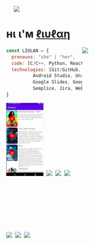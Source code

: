 
&nbsp;&nbsp;&nbsp;&nbsp; <img src="https://user-images.githubusercontent.com/37808313/125497048-95638507-d739-43af-8cf0-f5f2f7f478d6.gif" width="200">

# нι ι'м [ℓιυℓαη](https://www.linkedin.com/in/liulanzheng/)

<!-- <img align="right" src="https://github.com/liulanz/liulanz/blob/main/guinea_pig.gif" width="230"> -->
<img align ="right" src="https://user-images.githubusercontent.com/37808313/125531046-3af672b2-a8c7-4e7f-b2bd-8aa76b7f6384.png" width="300"> 

```javascript
const LIULAN = {
  pronouns: "she" | "her",
  code: [C/C++, Python, React, HTML, CSS/Bootstrap, JavaScript, JSON, SQL, Java, C# ],
  technologies: [Git/GitHub, Unix, Linux, MongoDB, Spark, Neo4j,
          Android Studio, Unity,Adobe Photoshop, Illustrator,
          Google Slides, Google Sheets, Google Docs, Trello Board, 
          Semplice, Jira, Webflow, WordPress, DBT]
}
```



[<img width=100px src="https://github.com/liulanz/Flix/blob/master/gif_demo/flix_demo_portrait.gif">](https://github.com/liulanz/Flix)&nbsp;
[<img width=100px src="https://github.com/liulanz/Instagram-Parse-App/blob/master/demo/part2.gif">](https://github.com/liulanz/Instagram-Parse-App)&nbsp;
[<img width=100px src="https://github.com/liulanz/Twitter-Client/blob/master/demo/part2.gif">](https://github.com/liulanz/Twitter-Client)&nbsp;
[<img width=120px src="https://user-images.githubusercontent.com/37808313/119296418-def04700-bc26-11eb-974e-6acfa47644a9.gif">](https://github.com/CodePath-O-1/Fix-It)

<br/>
<br/>
<br/>
<br/>
<br/>
<br/>
<br/>

[<img width=250px src="./66codedemo.gif">](https://junbinliang.github.io/Leetcode-TutorialBlog/#/)&nbsp;
[<img width=250px src="https://user-images.githubusercontent.com/37808313/118061454-f3992900-b362-11eb-8efe-f4d1a65f6ca6.gif">](https://ctp-anime-rec-system.herokuapp.com/)&nbsp;
[<img width=250px src="https://github.com/liulanz/Recycling-VR-Game-in-School-Hallway/blob/master/demos/demo.gif">](https://github.com/liulanz/Recycling-VR-Game-in-School-Hallway)

